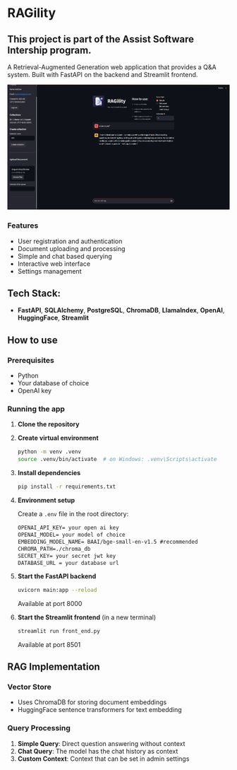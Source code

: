 # RAGility
## This project is part of the Assist Software Intership program.

A Retrieval-Augmented Generation web application that provides a Q&A system. Built with FastAPI on the backend and Streamlit frontend.

![App demo](images/app.png)

### Features
- User registration and authentication
- Document uploading and processing
- Simple and chat based querying
- Interactive web interface
- Settings management

## Tech Stack:
- **FastAPI**, **SQLAlchemy**, **PostgreSQL**, **ChromaDB**, **LlamaIndex**, **OpenAI**, **HuggingFace**, **Streamlit**

## How to use

### Prerequisites
- Python
- Your database of choice
- OpenAI key

### Running the app

1. **Clone the repository**

2. **Create virtual environment**
   ```bash
   python -m venv .venv
   source .venv/bin/activate  # on Windows: .venv\Scripts\activate
   ```

3. **Install dependencies**
   ```bash
   pip install -r requirements.txt
   ```

4. **Environment setup**
   
   Create a `.env` file in the root directory:
   ```env
   OPENAI_API_KEY= your open ai key
   OPENAI_MODEL= your model of choice
   EMBEDDING_MODEL_NAME= BAAI/bge-small-en-v1.5 #recommended
   CHROMA_PATH=./chroma_db
   SECRET_KEY= your secret jwt key
   DATABASE_URL = your database url
   ```

6. **Start the FastAPI backend**
   ```bash
   uvicorn main:app --reload
   ```
    Available at port 8000

7. **Start the Streamlit frontend** (in a new terminal)
   ```bash
   streamlit run front_end.py
   ```
   Available at port 8501

## RAG Implementation

### Vector Store
- Uses ChromaDB for storing document embeddings
- HuggingFace sentence transformers for text embedding

### Query Processing
1. **Simple Query**: Direct question answering without context
2. **Chat Query**: The model has the chat history as context
3. **Custom Context**: Context that can be set in admin settings
